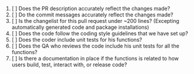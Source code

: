 1. [ ] Does the PR description accurately reflect the changes made?
2. [ ] Do the commit messages accurately reflect the changes made?
2. [ ] Is the changelist for this pull request under ~200 lines? (Excepting automatically generated code and package installations)
3. [ ] Does the code follow the coding style guidelines that we have set up? 
4. [ ] Does the coder include unit tests for his functions?
5. [ ] Does the QA who reviews the code include his unit tests for all the functions?
6. [ ] Is there a documentation in place if the functions is related to how users build, test, interact with, or release code?

